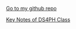 [Go to my github repo](https://github.com/HollisChen/NoteSharing)

[Key Notes of DS4PH Class](https://hollischen.github.io/NoteSharing/DS4PHClassNotes/Key%20Notes%20of%20DS4PH%20Class)
